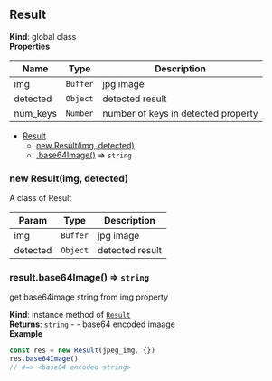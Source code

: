 <a name="Result"></a>

## Result
**Kind**: global class  
**Properties**

| Name | Type | Description |
| --- | --- | --- |
| img | <code>Buffer</code> | jpg image |
| detected | <code>Object</code> | detected result |
| num_keys | <code>Number</code> | number of keys in detected property |


* [Result](#Result)
    * [new Result(img, detected)](#new_Result_new)
    * [.base64Image()](#Result+base64Image) ⇒ <code>string</code>

<a name="new_Result_new"></a>

### new Result(img, detected)
A class of Result


| Param | Type | Description |
| --- | --- | --- |
| img | <code>Buffer</code> | jpg image |
| detected | <code>Object</code> | detected result |

<a name="Result+base64Image"></a>

### result.base64Image() ⇒ <code>string</code>
get base64image string from img property

**Kind**: instance method of [<code>Result</code>](#Result)  
**Returns**: <code>string</code> - - base64 encoded imaage  
**Example**  
```js
const res = new Result(jpeg_img, {})
res.base64Image()
// #=> <base64 encoded string>
```
